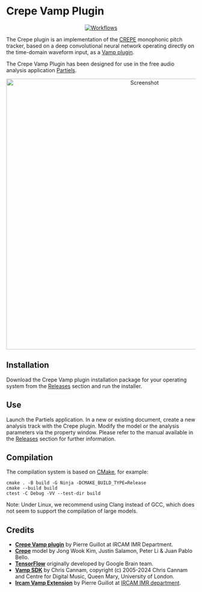# Crepe Vamp Plugin

<p align="center">
    <a href="https://github.com/Ircam-Partiels/crepe-vamp-plugin/actions/workflows/ci.yml"><img src="https://github.com/Ircam-Partiels/crepe-vamp-plugin/actions/workflows/ci.yml/badge.svg" alt="Workflows"></a>
  </p>

The Crepe plugin is an implementation of the [CREPE](https://github.com/marl/crepe) monophonic pitch tracker, based on a deep convolutional neural network operating directly on the time-domain waveform input, as a [Vamp plugin](https://www.vamp-plugins.org/).

The Crepe Vamp Plugin has been designed for use in the free audio analysis application [Partiels](https://forum.ircam.fr/projects/detail/partiels/).

<p align="center">
<img src="./resource/Screenshot.png" alt="Screenshot" width=720>
</p>

## Installation

Download the Crepe Vamp plugin installation package for your operating system from the [Releases](https://github.com/Ircam-Partiels/crepe-vamp-plugin/releases) section and run the installer. 

## Use 

Launch the Partiels application. In a new or existing document, create a new analysis track with the Crepe plugin. Modify the model or the analysis parameters via the property window. Please refer to the manual available in the [Releases](https://github.com/Ircam-Partiels/crepe-vamp-plugin/releases) section for further information.

## Compilation

The compilation system is based on [CMake](https://cmake.org/), for example:
```
cmake . -B build -G Ninja -DCMAKE_BUILD_TYPE=Release
cmake --build build
ctest -C Debug -VV --test-dir build
```

Note: Under Linux, we recommend using Clang instead of GCC, which does not seem to support the compilation of large models.

## Credits

- **[Crepe Vamp plugin](https://www.ircam.fr/)** by Pierre Guillot at IRCAM IMR Department.
- **[Crepe](https://github.com/marl/crepe)** model by Jong Wook Kim, Justin Salamon, Peter Li & Juan Pablo Bello.
- **[TensorFlow](https://github.com/tensorflow/tensorflow)** originally developed by Google Brain team. 
- **[Vamp SDK](https://github.com/vamp-plugins/vamp-plugin-sdk)** by Chris Cannam, copyright (c) 2005-2024 Chris Cannam and Centre for Digital Music, Queen Mary, University of London.
- **[Ircam Vamp Extension](https://github.com/Ircam-Partiels/ircam-vamp-extension)** by Pierre Guillot at [IRCAM IMR department](https://www.ircam.fr/).  
